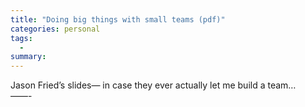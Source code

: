 ```yaml
---
title: "Doing big things with small teams (pdf)"
categories: personal
tags:
  -
summary: 
---
```

<p>Jason Fried&#8217;s slides&#8212; in case they ever actually let me build a team&#8230;<br />
&#8212;&#8212;-</p>
